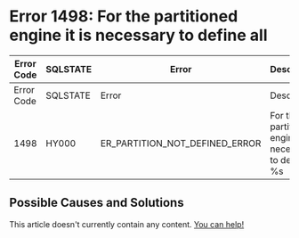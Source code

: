 
# Error 1498: For the partitioned engine it is necessary to define all


| Error Code | SQLSTATE | Error | Description |
| --- | --- | --- | --- |
| Error Code | SQLSTATE | Error | Description |
| 1498 | HY000 | ER_PARTITION_NOT_DEFINED_ERROR | For the partitioned engine it is necessary to define all %s |




## Possible Causes and Solutions


This article doesn't currently contain any content. [You can help!](/kb/en/writing-and-editing-knowledge-base-articles/)

